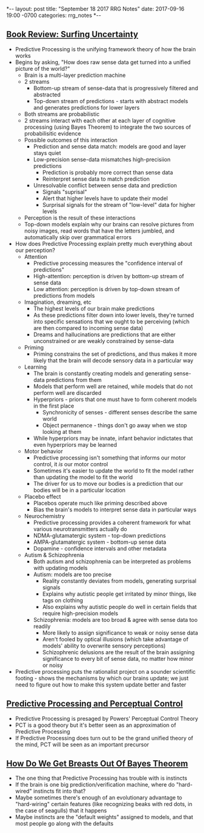 *--
layout: post
title: "September 18 2017 RRG Notes"
date: 2017-09-16 19:00 -0700
categories: rrg_notes
*--

## [Book Review: Surfing Uncertainty](http://slatestarcodex.com/2017/09/05/book-review-surfing-uncertainty/)
* Predictive Processing is the unifying framework theory of how the brain works
* Begins by asking, "How does raw sense data get turned into a unified picture of the world?"
  * Brain is a multi-layer prediction machine
  * 2 streams
    * Bottom-up stream of sense-data that is progressively filtered and abstracted
    * Top-down stream of predictions - starts with abstract models and generates predictions for lower layers
  * Both streams are probabilistic
  * 2 streams interact with each other at each layer of cognitive processing (using Bayes Theorem) to integrate the two sources of probabilisitic evidence
  * Possible outcomes of this interaction
    * Prediction and sense data match: models are good and layer stays quiet
    * Low-precision sense-data mismatches high-precisiion predictions
      * Prediction is probably more correct than sense data
      * Reinterpret sense data to match prediction
    * Unresolvable conflict between sense data and prediction
      * Signals "suprisal"
      * Alert that higher levels have to update their model
      * Surprisal signals for the stream of "low-level" data for higher levels
  * Perception is the result of these interactions
  * Top-down models explain why our brains can resolve pictures from noisy images, read words that have the letters jumbled, and automatically skip over grammatical errors
* How does Predictive Processing explain pretty much everything about our perception?
  * Attention
    * Predictive processing measures the "confidence interval of predictions"
    * High-attention: perception is driven by bottom-up stream of sense data
    * Low attention: perception is driven by top-down stream of predictions from models
  * Imagination, dreaming, etc
    * The highest levels of our brain make predictions
    * As these predictions filter down into lower levels, they're turned into specific sensations that we ought to be perceiving (which are then compared to incoming sense data)
    * Dreams and hallucinations are predictions that are either unconstrained or are weakly constrained by sense-data
  * Priming
    * Priming constrains the set of predictions, and thus makes it more likely that the brain will decode sensory data in a particular way
  * Learning
    * The brain is constantly creating models and generating sense-data predictions from them
    * Models that perform well are retained, while models that do not perform well are discarded
    * Hyperpriors - priors that one must have to form coherent models in the first place
      * Synchronicity of senses - different senses describe the same world
      * Object permanence - things don't go away when we stop looking at them
    * While hyperpriors may be innate, infant behavior indictates that even hyperpriors may be learned
  * Motor behavior
    * Predictive processing isn't something that informs our motor control, it *is* our motor control
    * Sometimes it's easier to update the world to fit the model rather than updating the model to fit the world
    * The driver for us to move our bodies is a prediction that our bodies will be in a particular location
  * Placebo effect
    * Placebos operate much like priming described above
    * Bias the brain's models to interpret sense data in particular ways
  * Neurochemistry
    * Predictive processing provides a coherent framework for what various neurotransmitters actually do
    * NDMA-glutamatergic system - top-down predictions
    * AMPA-glutamatergic system - bottom-up sense data
    * Dopamine - confidence intervals and other metadata
  * Autism & Schizophrenia
    * Both autism and schizophrenia can be interpreted as problems with updating models
    * Autism: models are too precise
      * Reality constantly deviates from models, generating surprisal signals
      * Explains why autistic people get irritated by minor things, like tags on clothing
      * Also explains why autistic people do well in certain fields that require high-precision models
    * Schizophrenia: models are too broad & agree with sense data too readily
      * More likely to assign significance to weak or noisy sense data
      * Aren't fooled by optical illusions (which take advantage of models' ability to overwrite sensory perceptions)
      * Schizophrenic delusions are the result of the brain assigning significance to every bit of sense data, no matter how minor or noisy
* Predictive processing puts the rationalist project on a sounder scientific footing - shows the mechanisms by which our brains update; we just need to figure out how to make this system update better and faster

## [Predictive Processing and Perceptual Control](http://slatestarcodex.com/2017/09/06/predictive-processing-and-perceptual-control/)
* Predictive Processing is presaged by Powers' Perceptual Control Theory
* PCT is a good theory but it's better seen as an approximation of Predictive Processing
* If Predictive Processing does turn out to be the grand unified theory of the mind, PCT will be seen as an important precursor

## [How Do We Get Breasts Out Of Bayes Theorem](http://slatestarcodex.com/2017/09/07/how-do-we-get-breasts-out-of-bayes-theorem/)
* The one thing that Predictive Processing has trouble with is instincts
* If the brain is one big prediction/verification machine, where do "hard-wired" instincts fit into that?
* Maybe sometimes there's enough of an evolutionary advantage to "hard-wiring" certain features (like recognizing beaks with red dots, in the case of seagulls) that it happens
* Maybe instincts are the "default weights" assigned to models, and that most people go along with the defaults 